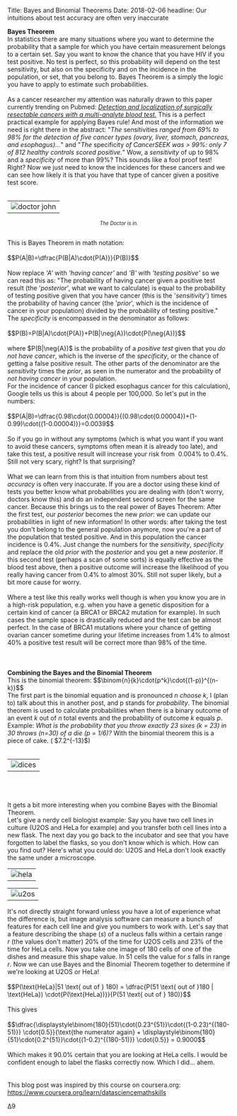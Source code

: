 Title: Bayes and Binomial Theorems
Date: 2018-02-06
headline: Our intuitions about test accuracy are often very inaccurate

**Bayes Theorem**  
In statistics there are many situations where you want to determine the probability that a sample for which you have certain measurement belongs to a certain set. Say you want to know the chance that you have HIV if you test positive. No test is perfect, so this probability will depend on the test sensitivity, but also on the specificity and on the incidence in the population, or set, that you belong to. Bayes Theorem is a simply the logic you have to apply to estimate such probabilities.<br />
<br />
As a cancer researcher my attention was naturally drawn to this paper currently trending on Pubmed: <a href="https://www.ncbi.nlm.nih.gov/pubmed/29348365/"><i>Detection and localization of surgically resectable cancers with a multi-analyte blood test.</i></a> This is a perfect practical example for applying Bayes rule! And most of the information we need is right there in the abstract: "<i>The </i>sensitivities<i> ranged from 69% to 98% for the detection of five cancer types (ovary, liver, stomach, pancreas, and esophagus)...</i>" and "<i>The </i>specificity<i> of CancerSEEK was &gt; 99%: only 7 of 812 healthy controls scored positive.</i>" Wow, a <i>sensitivity</i> of up to 98% and a <i>specificity</i> of more than 99%? This sounds like a fool proof test! Right? Now we just need to know the incidences for these cancers and we can see how likely it is that you have that type of cancer given a positive test score.<br />
<br />
<table align="center" cellpadding="0" cellspacing="0" class="tr-caption-container" style="margin-left: auto; margin-right: auto; text-align: center;"><tbody>
<tr><td style="text-align: center;">
<img src="{filename}/images/dr-john.jpg", alt="doctor john", style="margin-left: auto; margin-right: auto; text-align: center;"/>
</td></tr>  
</tbody></table>
<p style="text-align: center; font-size: 0.8em;"><i>The Doctor is in.</i></p>
<div class="sub">
<br /></div>
This is Bayes Theorem in math notation:<br />
<br />
$$P(A|B)=\dfrac{P(B|A)\cdot{P(A)}}{P(B)}$$
<br />
<br />
Now replace <i>'A'</i> with <i>'having cancer'</i> and <i>'B'</i> with <i>'testing positive'</i> so we can read this as: "The probability of having cancer given a positive test result (the '<i>posterior</i>', what we want to calculate) is equal to the probability of testing positive given that you have cancer (this is the '<i>sensitivity</i>') times the probability of having cancer (the '<i>prior</i>', which is the incidence of cancer in your population) divided by the probability of testing positive." The <i>specificity</i> is encompassed in the denominator as follows:<br />
<br />
$$P(B)=P(B|A)\cdot{P(A)}+P(B|\neg{A})\cdot{P(\neg{A})}$$
<br />
<br />
where
$P(B|\neg{A})$
is the probability of a <i>positive test</i> given that you <i>do not have cancer</i>, which is the inverse of the <i>specificity</i>, or the chance of getting a false positive result. The other parts of the denominator are the <i>sensitivity</i> times the <i>prior</i>, as seen in the numerator and the probability of <i>not having cancer</i> in your population.<br />
For the incidence of cancer (I picked esophagus cancer for this calculation), Google tells us this is about 4 people per 100,000. So let's put in the numbers:<br />
<br />
$$P(A|B)=\dfrac{0.98\cdot{0.00004}}{(0.98\cdot{0.00004})+(1-0.99)\cdot{(1-0.00004)}}=0.0039$$
<br />
<br />
So if you go in without any symptoms (which is what you want if you want to avoid these cancers, symptoms often mean it is already too late), and take this test, a positive result will increase your risk from&nbsp; 0.004% to 0.4%. Still not very scary, right? Is that surprising?<br />
<br />
What we can learn from this is that intuition from numbers about test <i>accuracy </i>is often very inaccurate. If you are a doctor using these kind of tests you better know what probabilities you are dealing with (don't worry, doctors know this) and do an independent second screen for the same cancer. Because this brings us to the real power of Bayes Theorem: After the first test, our <i>posterior</i> becomes the new <i>prior</i>: we can update our probabilities in light of new information! In other words: after taking the test you don't belong to the general population anymore, now you're a part of the population that tested positive. And in this population the cancer incidence is 0.4%. Just change the numbers for the <i>sensitivity</i>, <i>specificity</i> and replace the old <i>prior</i> with the <i>posterior</i> and you get a new <i>posterior</i>. If this second test (perhaps a scan of some sorts) is equally effective as the blood test above, then a positive outcome will increase the likelihood of you really having cancer from 0.4% to almost 30%. Still not super likely, but a bit more cause for worry.<br />
<br />
Where a test like this really works well though is when you know you are in a high-risk population, e.g. when you have a genetic disposition for a certain kind of cancer (a BRCA1 or BRCA2 mutation for example). In such cases the sample space is drastically reduced and the test can be almost perfect. In the case of BRCA1 mutations where your chance of getting ovarian cancer sometime during your lifetime increases from 1.4% to almost 40% a positive test result will be correct more than 98% of the time.<br />
<br />
<br />
<br />
<b>Combining the Bayes and the Binomial Theorem</b><br />
This is the binomial theorem:
$$\binom{n}{k}\cdot{p^k}\cdot{(1-p)}^{(n-k)}$$
<br />
The first part is the binomial equation and is pronounced <i>n choose k</i>, I (plan to) talk about this in another post, and p stands for <i>probability</i>. The binomial theorem is used to calculate probabilities when there is a binary outcome of an event <i>k</i> out of <i>n</i> total events and the probability of outcome <i>k</i> equals <i>p</i>. Example: <i>What is the probability that you throw exactly 23 sixes (k = 23) in 30 throws (n=30) of a die (p = 1/6)?&nbsp;</i>With the binomial theorem this is a piece of cake. (
$7.2^{-13}$)
<br />
<br />
<table align="center" cellpadding="0" cellspacing="0" class="tr-caption-container" style="margin-left: auto; margin-right: auto; text-align: center;"><tbody>
<tr><td style="text-align: center;">
<img src="{filename}/images/dice.jpeg", alt="dices", style="margin-left: auto; margin-right: auto; text-align: center;"/>
</td></tr>  
</tbody></table>
<p style="text-align: center; font-size: 0.8em;"><i></i></p>
<br />
<br />
<br />
It gets a bit more interesting when you combine Bayes with the Binomial Theorem.<br />
Let's give a nerdy cell biologist example: Say you have two cell lines in culture (U2OS and HeLa for example) and you transfer both cell lines into a new flask. The next day you go back to the incubator and see that you have forgotten to label the flasks, so you don't know which is which. How can you find out? Here's what you could do: U2OS and HeLa don't look exactly the same under a microscope.<br />
<table align="center" cellpadding="0" cellspacing="0" class="tr-caption-container" style="margin-left: auto; margin-right: auto; text-align: center;"><tbody>
<tr><td style="text-align: center;">
<img src="{filename}/images/hela.jpg", alt="hela", style="margin-left: auto; margin-right: auto; text-align: center;"/>
</td></tr>  
</tbody></table>
<p style="text-align: center; font-size: 0.8em;"><i></i></p><table align="center" cellpadding="0" cellspacing="0" class="tr-caption-container" style="margin-left: auto; margin-right: auto; text-align: center;"><tbody>
<tr><td style="text-align: center;">
<img src="{filename}/images/u2os.jpg", alt="u2os", style="margin-left: auto; margin-right: auto; text-align: center;"/>
</td></tr>  
</tbody></table>
<p style="text-align: center; font-size: 0.8em;"><i></i></p>
It's not directly straight forward unless you have a lot of experience what the difference is, but image analysis software can measure a bunch of features for each cell line and give you numbers to work with. Let's say that a feature describing the shape (<i>s</i>) of a nucleus falls within a certain range <i>r&nbsp;</i>(the values don't matter) 20% of the time for U2OS cells and 23% of the time for HeLa cells. Now you take one image of 180 cells of one of the dishes and measure this shape value. In 51 cells the value for <i>s </i>falls in range <i>r</i>. Now we can use Bayes and the Binomial Theorem together to determine if we're looking at U2OS or HeLa!<br />
<br />
$$P(\text{HeLa}|51 \text{ out of } 180) = \dfrac{P(51 \text{ out of }180 | \text{HeLa}) \cdot{P(\text{HeLa})}}{P(51 \text{ out of } 180)}$$
<br />
<br />
This gives <br />
<br />
$$\dfrac{\displaystyle\binom{180}{51}\cdot{0.23^{51}}\cdot{(1-0.23)^{(180-51)}} \cdot{0.5}}{\text{the numerator again} + \displaystyle\binom{180}{51}\cdot{0.2^{51}}\cdot{(1-0.2)^{(180-51)}} \cdot{0.5}} = 0.9000$$
</script>
<br />
<br />
Which makes it 90.0% certain that you are looking at HeLa cells. I would be confident enough to label the flasks correctly now. Which I did... ahem.<br />
<br />
<br />
This blog post was inspired by this course on coursera.org: <a href="https://www.coursera.org/learn/datasciencemathskills">https://www.coursera.org/learn/datasciencemathskills</a>  

&#916;9
